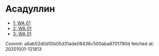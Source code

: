 # Асадуллин
- [1: WA 01](1.md)
- [2: WA 01](2.md)
- [3: WA 01](3.md)

Commit: a6ab02d0d10b05d31ade08436c500aba8701790d
 fetched at: 20201001-121813
